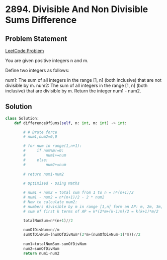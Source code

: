 # 2894. Divisible And Non Divisible Sums Difference

## Problem Statement
[LeetCode Problem](https://leetcode.com/problems/divisible-and-non-divisible-sums-difference/?envType=daily-question&envId=2025-05-27)


You are given positive integers n and m.

Define two integers as follows:

num1: The sum of all integers in the range [1, n] (both inclusive) that are not divisible by m.
num2: The sum of all integers in the range [1, n] (both inclusive) that are divisible by m.
Return the integer num1 - num2.

## Solution

```python
class Solution:
    def differenceOfSums(self, n: int, m: int) -> int:

        # # Brute force
        # num1,num2=0,0

        # for num in range(1,n+1):
        #     if num%m!=0:
        #         num1+=num
        #     else:
        #         num2+=num
        
        # return num1-num2
        
        # Optimised - Using Maths

        # num1 + num2 = total sum from 1 to n = n*(n+1)/2
        # num1 - num2 = n*(n+1)/2 - 2 * num2
        # Now to calculate num2:
        # numbers divisible by m in range [1,n] form an AP: m, 2m, 3m, ..., km where k = n/m
        # sum of first k terms of AP = k*(2*m+(k-1)m)/2 = k(k+1)*m/2
        
        totalNumSum=n*(n+1)//2

        numOfDivNum=n//m
        sumOfDivNum=(numOfDivNum*(2*m+(numOfDivNum-1)*m))//2
        
        num1=totalNumSum-sumOfDivNum
        num2=sumOfDivNum
        return num1-num2

```


